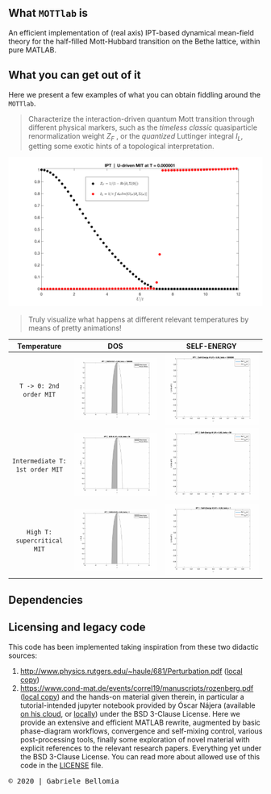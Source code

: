 ## What `MOTTlab` is
An efficient implementation of (real axis) IPT-based dynamical mean-field theory for the half-filled Mott-Hubbard transition on the Bethe lattice, within pure MATLAB.

## What you can get out of it
Here we present a few examples of what you can obtain fiddling around the `MOTTlab`.

> Characterize the interaction-driven quantum Mott transition through different physical markers, such as the _timeless classic_ quasiparticle renormalization weight _Z<sub>F</sub>_ , or the _quantized_ Luttinger integral _I<sub>L</sub>_, getting some exotic hints of a topological interpretation.

![Mott-Transition-Markers-zeroT](./showcase/ZvsL_beta1e6_wres2e15.svg) 

> Truly visualize what happens at different relevant temperatures by means of pretty animations!

 Temperature  | DOS | SELF-ENERGY
:-------------------------:|:-------------------------:|:-------------------------:
`T -> 0: 2nd order MIT` |![Mott-Transition-AnimatedDOS-zeroT](./showcase/uDOS_zeroT.gif) | ![Mott-Transition-AnimatedSIGMA-zeroT](./showcase/uSigma_zeroT.gif) 
`Intermediate T: 1st order MIT`  |![Mott-Transition-AnimatedDOS-intermediateT](./showcase/uDOS_beta50.gif) | ![Mott-Transition-AnimatedSIGMA-intermediateT](./showcase/uSigma_beta50.gif)
`High T: supercritical MIT` |![Mott-Transition-AnimatedDOS-highT](./showcase/uDOS_beta1.gif) | ![Mott-Transition-AnimatedSIGMA-highT](./showcase/uSigma_beta1.gif)  

## Dependencies


## Licensing and legacy code
This code has been implemented taking inspiration from these two didactic sources:
1. http://www.physics.rutgers.edu/~haule/681/Perturbation.pdf ([local copy](docs/haule_IPTtheory_rutgers.pdf))
2. https://www.cond-mat.de/events/correl19/manuscripts/rozenberg.pdf ([local copy](docs/rozenberg_review_julich.pdf))
and the hands-on material given therein, in particular a tutorial-intended jupyter notebook provided by Óscar Nájera (available [on his cloud](http://mycore.core-cloud.net/index.php/s/oAz0lIWuBM90Gqt), or [locally](legacy/PYTHON/real_ipt-text_v3.ipynb)) under the BSD 3-Clause License. Here we provide an extensive and efficient MATLAB rewrite, augmented by basic phase-diagram workflows, convergence and self-mixing control, various post-processing tools, finally some exploration of novel material with explicit references to the relevant research papers. Everything yet under the BSD 3-Clause License. You can read more about allowed use of this code in the [LICENSE](./LICENSE) file.

<kbd> © 2020 | Gabriele Bellomia 


